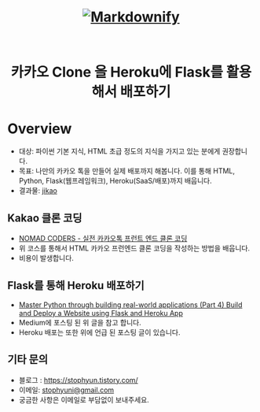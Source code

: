 <h1 align="center">
  <br>
  <a href="http://jikao.herokuapp.com/"><img src="https://user-images.githubusercontent.com/43984584/53229776-7bce7d80-36c8-11e9-9fb7-b7614cc4bead.png" alt="Markdownify" width=""></a>
  <br>
  
  <br>
</h1>

<h1 align="center"> 카카오 Clone 을 Heroku에 Flask를 활용해서 배포하기 
</p>

# Overview

- 대상: 파이썬 기본 지식, HTML 초급 정도의 지식을 가지고 있는 분에게 권장합니다.
- 목표: 나만의 카카오 톡을 만들어 실제 배포까지 해봅니다. 이를 통해 HTML, Python, Flask(웹프레임워크), Heroku(SaaS/배포)까지 배웁니다.
- 결과물: [jikao](http://jikao.herokuapp.com/)

## Kakao 클론 코딩

- [NOMAD CODERS - 실전 카카오톡 프런트 엔드 클론 코딩](https://academy.nomadcoders.co/p/kakaoclone_practice)
- 위 코스를 통해서 HTML 카카오 프런엔드 클론 코딩을 작성하는 방법을 배웁니다.
- 비용이 발생합니다.

## Flask를 통해 Heroku 배포하기

- [Master Python through building real-world applications (Part 4)
  Build and Deploy a Website using Flask and Heroku App](https://towardsdatascience.com/master-python-through-building-real-world-applications-part-4-7a72ae77e741)
- Medium에 포스팅 된 위 글을 참고 합니다.
- Heroku 배포는 또한 위에 언급 된 포스팅 글이 있습니다.

## 기타 문의

- 블로그 : https://stophyun.tistory.com/
- 이메일: stophyuni@gmail.com
- 궁금한 사항은 이메일로 부담없이 보내주세요.
